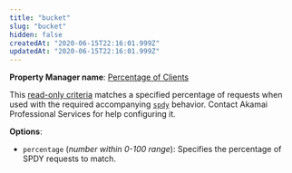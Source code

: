 ```yaml
---
title: "bucket"
slug: "bucket"
hidden: false
createdAt: "2020-06-15T22:16:01.999Z"
updatedAt: "2020-06-15T22:16:01.999Z"
---
```

__Property Manager name__: [Percentage of Clients](https://control.akamai.com/wh/CUSTOMER/AKAMAI/en-US/WEBHELP/property-manager/property-manager-help/csh_lookup.html?id=PM_0019)

This [read-only criteria](#ro) matches a specified percentage of requests when used with the required accompanying [`spdy`](#spdy) behavior. Contact Akamai Professional Services for help configuring it.

__Options__:

- `percentage` (_number within 0-100 range_): Specifies the percentage of SPDY requests to match.
